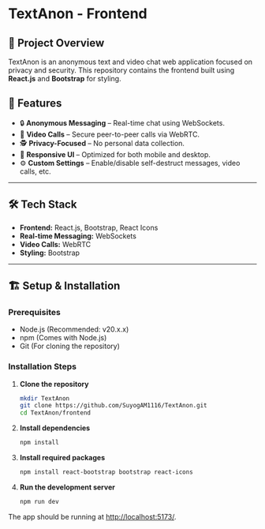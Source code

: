 # TextAnon - Frontend

## 📌 Project Overview

TextAnon is an anonymous text and video chat web application focused on privacy and security. This repository contains the frontend built using **React.js** and **Bootstrap** for styling.

## 🚀 Features

- 🔒 **Anonymous Messaging** – Real-time chat using WebSockets.
- 🎥 **Video Calls** – Secure peer-to-peer calls via WebRTC.
- 🕵️ **Privacy-Focused** – No personal data collection.
- 📱 **Responsive UI** – Optimized for both mobile and desktop.
- ⚙️ **Custom Settings** – Enable/disable self-destruct messages, video calls, etc.

---

## 🛠️ Tech Stack

- **Frontend:** React.js, Bootstrap, React Icons
- **Real-time Messaging:** WebSockets
- **Video Calls:** WebRTC
- **Styling:** Bootstrap

---

## 🏗️ Setup & Installation

### **Prerequisites**

- Node.js (Recommended: v20.x.x)
- npm (Comes with Node.js)
- Git (For cloning the repository)

### **Installation Steps**

1. **Clone the repository**

   ```sh
   mkdir TextAnon
   git clone https://github.com/SuyogAM1116/TextAnon.git
   cd TextAnon/frontend

2. **Install dependencies**

   ```sh
   npm install

3. **Install required packages**

   ```sh
   npm install react-bootstrap bootstrap react-icons

4. **Run the development server**

   ```sh
   npm run dev

The app should be running at <http://localhost:5173/>.

